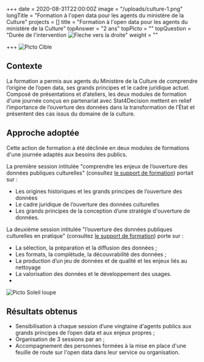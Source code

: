 +++
date = 2020-08-31T22:00:00Z
image = "/uploads/culture-1.png"
longTitle = "Formation à l'open data pour les agents du ministère de la Culture"
projects = []
title = "Formation à l'open data pour les agents du ministère de la Culture"
topAnswer = "2 ans"
topPicto = ""
topQuestion = "Durée de l'intervention ![Fleche vers la droite](/images/white-dotted-arrow.svg)"
weight = ""

+++
![Picto Cible](/images/target.svg)

## Contexte

La formation a permis aux agents du Ministère de la Culture de comprendre l’origine de l’open data, ses grands principes et le cadre juridique actuel. Composé de présentations et d’ateliers, les deux modules de formation d'une journée conçus en partenariat avec Stat4Decision mettent en relief l’importance de l’ouverture des données dans la transformation de l’État et présentent des cas issus du domaine de la culture.

## Approche adoptée

Cette action de formation a été déclinée en deux modules de formations d'une journée adaptés aux besoins des publics.

La première session intitulée "comprendre les enjeux de l’ouverture des données publiques culturelles" (consultez [le support de formation](https://datactivist.coop/ministere-culture/jour1.html#1)) portait sur :

* Les origines historiques et les grands principes de l’ouverture des données
* Le cadre juridique de l’ouverture des données culturelles
* Les grands principes de la conception d’une stratégie d'ouverture de données.

La deuxième session intitulée "l’ouverture des données publiques culturelles en pratique" (consultez [le support de formation](https://datactivist.coop/ministere-culture/jour2.html#1)) porte sur :

* La sélection, la préparation et la diffusion des données ;
* Les formats, la complétude, la découvrabilité des données ;
* La production d’un jeu de données et de qualité et les enjeux liés au nettoyage
* La valorisation des données et le développement des usages.
* 

![Picto Soleil loupe](/images/search-sun.svg)

## Résultats obtenus

* Sensibilisation à chaque session d’une vingtaine d'agents publics aux grands principes de l’open data et aux enjeux propres ;
* Organisation de 3 sessions par an ;
* Accompagnement des personnes formées à la mise en place d'une feuille de route sur l'open data dans leur service ou organisation.